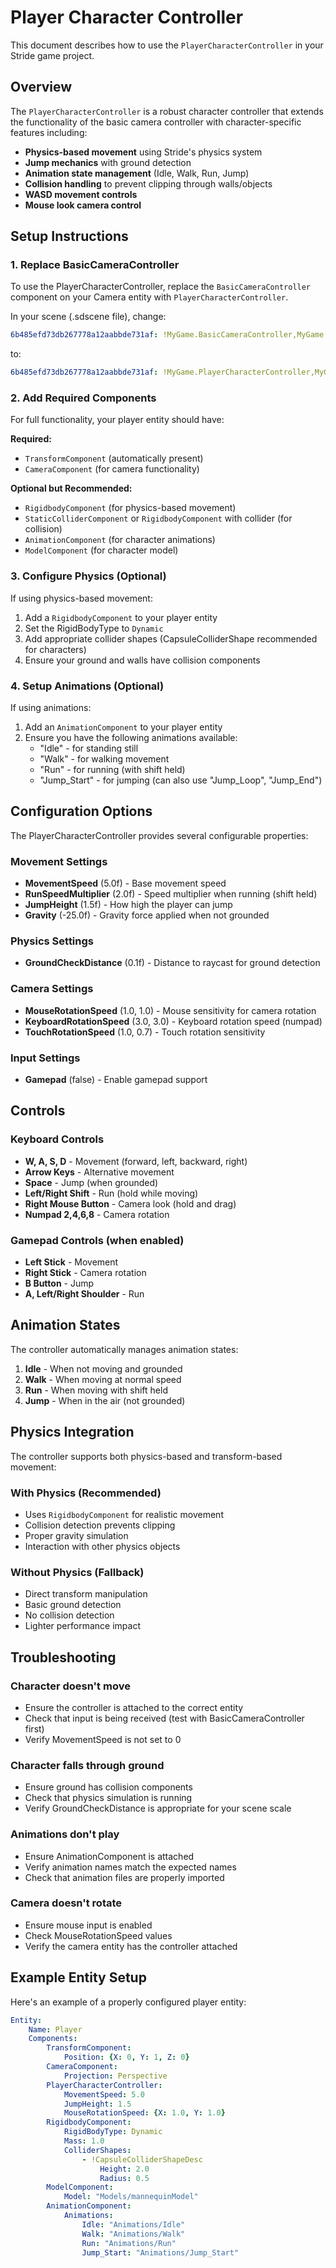 # Player Character Controller

This document describes how to use the `PlayerCharacterController` in your Stride game project.

## Overview

The `PlayerCharacterController` is a robust character controller that extends the functionality of the basic camera controller with character-specific features including:

- **Physics-based movement** using Stride's physics system
- **Jump mechanics** with ground detection
- **Animation state management** (Idle, Walk, Run, Jump)
- **Collision handling** to prevent clipping through walls/objects
- **WASD movement controls** 
- **Mouse look camera control**

## Setup Instructions

### 1. Replace BasicCameraController

To use the PlayerCharacterController, replace the `BasicCameraController` component on your Camera entity with `PlayerCharacterController`.

In your scene (.sdscene file), change:
```yaml
6b485efd73db267778a12aabbde731af: !MyGame.BasicCameraController,MyGame
```

to:
```yaml
6b485efd73db267778a12aabbde731af: !MyGame.PlayerCharacterController,MyGame
```

### 2. Add Required Components

For full functionality, your player entity should have:

**Required:**
- `TransformComponent` (automatically present)
- `CameraComponent` (for camera functionality)

**Optional but Recommended:**
- `RigidbodyComponent` (for physics-based movement)
- `StaticColliderComponent` or `RigidbodyComponent` with collider (for collision)
- `AnimationComponent` (for character animations)
- `ModelComponent` (for character model)

### 3. Configure Physics (Optional)

If using physics-based movement:

1. Add a `RigidbodyComponent` to your player entity
2. Set the RigidBodyType to `Dynamic`
3. Add appropriate collider shapes (CapsuleColliderShape recommended for characters)
4. Ensure your ground and walls have collision components

### 4. Setup Animations (Optional)

If using animations:

1. Add an `AnimationComponent` to your player entity
2. Ensure you have the following animations available:
   - "Idle" - for standing still
   - "Walk" - for walking movement
   - "Run" - for running (with shift held)
   - "Jump_Start" - for jumping (can also use "Jump_Loop", "Jump_End")

## Configuration Options

The PlayerCharacterController provides several configurable properties:

### Movement Settings
- **MovementSpeed** (5.0f) - Base movement speed
- **RunSpeedMultiplier** (2.0f) - Speed multiplier when running (shift held)
- **JumpHeight** (1.5f) - How high the player can jump
- **Gravity** (-25.0f) - Gravity force applied when not grounded

### Physics Settings
- **GroundCheckDistance** (0.1f) - Distance to raycast for ground detection

### Camera Settings
- **MouseRotationSpeed** (1.0, 1.0) - Mouse sensitivity for camera rotation
- **KeyboardRotationSpeed** (3.0, 3.0) - Keyboard rotation speed (numpad)
- **TouchRotationSpeed** (1.0, 0.7) - Touch rotation sensitivity

### Input Settings
- **Gamepad** (false) - Enable gamepad support

## Controls

### Keyboard Controls
- **W, A, S, D** - Movement (forward, left, backward, right)
- **Arrow Keys** - Alternative movement
- **Space** - Jump (when grounded)
- **Left/Right Shift** - Run (hold while moving)
- **Right Mouse Button** - Camera look (hold and drag)
- **Numpad 2,4,6,8** - Camera rotation

### Gamepad Controls (when enabled)
- **Left Stick** - Movement
- **Right Stick** - Camera rotation
- **B Button** - Jump
- **A, Left/Right Shoulder** - Run

## Animation States

The controller automatically manages animation states:

1. **Idle** - When not moving and grounded
2. **Walk** - When moving at normal speed
3. **Run** - When moving with shift held
4. **Jump** - When in the air (not grounded)

## Physics Integration

The controller supports both physics-based and transform-based movement:

### With Physics (Recommended)
- Uses `RigidbodyComponent` for realistic movement
- Collision detection prevents clipping
- Proper gravity simulation
- Interaction with other physics objects

### Without Physics (Fallback)
- Direct transform manipulation
- Basic ground detection
- No collision detection
- Lighter performance impact

## Troubleshooting

### Character doesn't move
- Ensure the controller is attached to the correct entity
- Check that input is being received (test with BasicCameraController first)
- Verify MovementSpeed is not set to 0

### Character falls through ground
- Ensure ground has collision components
- Check that physics simulation is running
- Verify GroundCheckDistance is appropriate for your scene scale

### Animations don't play
- Ensure AnimationComponent is attached
- Verify animation names match the expected names
- Check that animation files are properly imported

### Camera doesn't rotate
- Ensure mouse input is enabled
- Check MouseRotationSpeed values
- Verify the camera entity has the controller attached

## Example Entity Setup

Here's an example of a properly configured player entity:

```yaml
Entity:
    Name: Player
    Components:
        TransformComponent:
            Position: {X: 0, Y: 1, Z: 0}
        CameraComponent:
            Projection: Perspective
        PlayerCharacterController:
            MovementSpeed: 5.0
            JumpHeight: 1.5
            MouseRotationSpeed: {X: 1.0, Y: 1.0}
        RigidbodyComponent:
            RigidBodyType: Dynamic
            Mass: 1.0
            ColliderShapes:
                - !CapsuleColliderShapeDesc
                    Height: 2.0
                    Radius: 0.5
        ModelComponent:
            Model: "Models/mannequinModel"
        AnimationComponent:
            Animations:
                Idle: "Animations/Idle"
                Walk: "Animations/Walk"
                Run: "Animations/Run"
                Jump_Start: "Animations/Jump_Start"
```